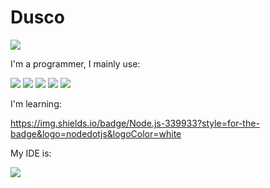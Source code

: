 <h1>Dusco</h1>

![](https://komarev.com/ghpvc/?username=Dusco&color=eb3102) 


I'm a programmer, I mainly use:

<img src="https://img.shields.io/badge/C%23-239120?style=for-the-badge&logo=c-sharp&logoColor=white"> <img src="https://img.shields.io/badge/Python-FFD43B?style=for-the-badge&logo=python&logoColor=blue"> <img src="https://img.shields.io/badge/HTML5-E34F26?style=for-the-badge&logo=html5&logoColor=white"> <img src="https://img.shields.io/badge/JavaScript-323330?style=for-the-badge&logo=javascript&logoColor=F7DF1E"> <img src="https://img.shields.io/badge/.NET-512BD4?style=for-the-badge&logo=dotnet&logoColor=white"> 


I'm learning:

https://img.shields.io/badge/Node.js-339933?style=for-the-badge&logo=nodedotjs&logoColor=white


My IDE is: 

<img src="https://img.shields.io/badge/VSCode-0078D4?style=for-the-badge&logo=visual%20studio%20code&logoColor=white">


